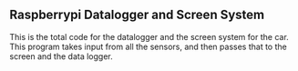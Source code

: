 ## Raspberrypi Datalogger and Screen System

This is the total code for the datalogger and the screen system for the car.
This program takes input from all the sensors, and then passes that to the 
screen and the data logger.
